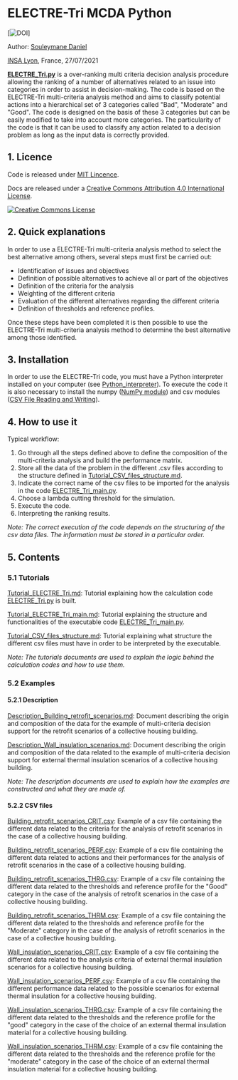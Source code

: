 # ELECTRE-Tri MCDA Python

[![DOI](https://zenodo.org/badge/XXXXXXXXX.svg)]

Author: [Souleymane Daniel](mailto:souleymane.daniel@insa-lyon.fr)

[INSA Lyon](https://www.insa-lyon.fr), France, 27/07/2021

[**ELECTRE_Tri.py**](ELECTRE_Tri.py) is a over-ranking multi criteria decision analysis procedure allowing the ranking of a number of alternatives related to an issue into categories in order to assist in decision-making. The code is based on the ELECTRE-Tri multi-criteria analysis method and aims to classify potential actions into a hierarchical set of 3 categories called "Bad", "Moderate" and "Good". The code is designed on the basis of these 3 categories but can be easily modified to take into account more categories. The particularity of the code is that it can be used to classify any action related to a decision problem as long as the input data is correctly provided.

## 1. Licence
Code is released under [MIT Lincence](https://choosealicense.com/licenses/mit/).

Docs are released under a [Creative Commons Attribution 4.0 International License](http://creativecommons.org/licenses/by/4.0/).

[![Creative Commons License](http://i.creativecommons.org/l/by/4.0/88x31.png)](http://creativecommons.org/licenses/by/4.0/)

## 2. Quick explanations
In order to use a ELECTRE-Tri multi-criteria analysis method to select the best alternative among others, several steps must first be carried out:
- Identification of issues and objectives
- Definition of possible alternatives to achieve all or part of the objectives
- Definition of the criteria for the analysis
- Weighting of the different criteria
- Evaluation of the different alternatives regarding the different criteria
- Definition of thresholds and reference profiles.

Once these steps have been completed it is then possible to use the ELECTRE-Tri multi-criteria analysis method to determine the best alternative among those identified.

## 3. Installation

In order to use the ELECTRE-Tri code, you must have a Python interpreter installed on your computer (see [Python_interpreter]).
To execute the code it is also necessary to install the numpy ([NumPy module]) and csv modules ([CSV File Reading and Writing]).

## 4. How to use it

Typical workflow:

1. Go through all the steps defined above to define the composition of the multi-criteria analysis and build the performance matrix.
2. Store all the data of the problem in the different .csv files according to the structure defined in [Tutorial_CSV_files_structure.md](Tutorial_CSV_files_structure.md).
3. Indicate the correct name of the csv files to be imported for the analysis in the code [ELECTRE_Tri_main.py](ELECTRE_Tri_main.py).
4. Choose a lambda cutting threshold for the simulation.
5. Execute the code.
6. Interpreting the ranking results.

*Note: The correct execution of the code depends on the structuring of the csv data files. The information must be stored in a particular order.*

## 5. Contents
### 5.1 Tutorials

[Tutorial_ELECTRE_Tri.md](Tutorial_ELECTRE_Tri.md): Tutorial explaining how the calculation code [ELECTRE_Tri.py](ELECTRE_Tri.py) is built.

[Tutorial_ELECTRE_Tri_main.md](Tutorial_ELECTRE_Tri_main.md): Tutorial explaining the structure and functionalities of the executable code [ELECTRE_Tri_main.py](ELECTRE_Tri_main.py).

[Tutorial_CSV_files_structure.md](Tutorial_CSV_files_structure.md): Tutorial explaining what structure the different csv files must have in order to be interpreted by the executable.

*Note: The tutorials documents are used to explain the logic behind the calculation codes and how to use them.* 

### 5.2 Examples
#### 5.2.1 Description

[Description_Building_retrofit_scenarios.md](Description_Building_retrofit_scenarios.md): Document describing the origin and composition of the data for the example of multi-criteria decision support for the retrofit scenarios of a collective housing building.

[Description_Wall_insulation_scenarios.md](Description_Wall_insulation_scenarios.md): Document describing the origin and composition of the data related to the example of multi-criteria decision support for external thermal insulation scenarios of a collective housing building.

*Note: The description documents are used to explain how the examples are constructed and what they are made of.* 

#### 5.2.2 CSV files

[Building_retrofit_scenarios_CRIT.csv](Building_retrofit_scenarios_CRIT.csv): Example of a csv file containing the different data related to the criteria for the analysis of retrofit scenarios in the case of a collective housing building.

[Building_retrofit_scenarios_PERF.csv](Building_retrofit_scenarios_PERF.csv): Example of a csv file containing the different data related to actions and their performances for the analysis of retrofit scenarios in the case of a collective housing building.

[Building_retrofit_scenarios_THRG.csv](Building_retrofit_scenarios_THRG.csv): Example of a csv file containing the different data related to the thresholds and reference profile for the "Good" category in the case of the analysis of retrofit scenarios in the case of a collective housing building.

[Building_retrofit_scenarios_THRM.csv](Building_retrofit_scenarios_THRM.csv): Example of a csv file containing the different data related to the thresholds and reference profile for the "Moderate" category in the case of the analysis of retrofit scenarios in the case of a collective housing building.

[Wall_insulation_scenarios_CRIT.csv](Wall_insulation_scenarios_CRIT.csv): Example of a csv file containing the different data related to the analysis criteria of external thermal insulation scenarios for a collective housing building.

[Wall_insulation_scenarios_PERF.csv](Wall_insulation_scenarios_PERF.csv): Example of a csv file containing the different performance data related to the possible scenarios for external thermal insulation for a collective housing building.

[Wall_insulation_scenarios_THRG.csv](Wall_insulation_scenarios_THRG.csv): Example of a csv file containing the different data related to the thresholds and the reference profile for the "good" category in the case of the choice of an external thermal insulation material for a collective housing building.

[Wall_insulation_scenarios_THRM.csv](Wall_insulation_scenarios_THRM.csv): Example of a csv file containing the different data related to the thresholds and the reference profile for the "moderate" category in the case of the choice of an external thermal insulation material for a collective housing building.


[Python_interpreter]:https://www.python.org/

[NumPy module]:https://numpy.org/doc/stable/reference/

[CSV File Reading and Writing]:https://docs.python.org/3/library/csv.html

